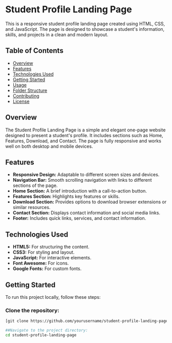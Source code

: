 # Student Profile Landing Page

This is a responsive student profile landing page created using HTML, CSS, and JavaScript. The page is designed to showcase a student's information, skills, and projects in a clean and modern layout.

## Table of Contents

- [Overview](#overview)
- [Features](#features)
- [Technologies Used](#technologies-used)
- [Getting Started](#getting-started)
- [Usage](#usage)
- [Folder Structure](#folder-structure)
- [Contributing](#contributing)
- [License](#license)

## Overview

The Student Profile Landing Page is a simple and elegant one-page website designed to present a student's profile. It includes sections such as Home, Features, Download, and Contact. The page is fully responsive and works well on both desktop and mobile devices.

## Features

- **Responsive Design:** Adaptable to different screen sizes and devices.
- **Navigation Bar:** Smooth scrolling navigation with links to different sections of the page.
- **Home Section:** A brief introduction with a call-to-action button.
- **Features Section:** Highlights key features or skills.
- **Download Section:** Provides options to download browser extensions or similar resources.
- **Contact Section:** Displays contact information and social media links.
- **Footer:** Includes quick links, services, and contact information.

## Technologies Used

- **HTML5:** For structuring the content.
- **CSS3:** For styling and layout.
- **JavaScript:** For interactive elements.
- **Font Awesome:** For icons.
- **Google Fonts:** For custom fonts.

## Getting Started

To run this project locally, follow these steps:

### Clone the repository:

```bash
[git clone https://github.com/yourusername/student-profile-landing-page.git](https://github.com/SREERAM9652/BRAINWAVE_TASK1.git)

##Navigate to the project directory:
cd student-profile-landing-page

